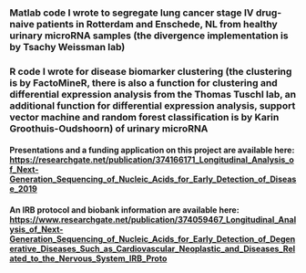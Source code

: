 ### Matlab code I wrote to segregate lung cancer stage IV drug-naive patients in Rotterdam and Enschede, NL from healthy urinary microRNA samples (the divergence implementation is by Tsachy Weissman lab) 

### R code I wrote for disease biomarker clustering (the clustering is by FactoMineR, there is also a function for clustering and differential expression analysis from the Thomas Tuschl lab, an additional function for differential expression analysis, support vector machine and random forest classification is by Karin Groothuis-Oudshoorn) of urinary microRNA

#### Presentations and a funding application on this project are available here: https://researchgate.net/publication/374166171_Longitudinal_Analysis_of_Next-Generation_Sequencing_of_Nucleic_Acids_for_Early_Detection_of_Disease_2019

#### An IRB protocol and biobank information are available here: https://www.researchgate.net/publication/374059467_Longitudinal_Analysis_of_Next-Generation_Sequencing_of_Nucleic_Acids_for_Early_Detection_of_Degenerative_Diseases_Such_as_Cardiovascular_Neoplastic_and_Diseases_Related_to_the_Nervous_System_IRB_Proto
